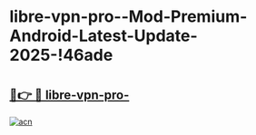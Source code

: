 # libre-vpn-pro--Mod-Premium-Android-Latest-Update-2025-!46ade

# <h2><a href="https://kvr4at.esa.edu.pl?title=libre-vpn-pro-&ref=46ade">🔗👉 🔴 libre-vpn-pro-</a></h2>

[![acn](https://github.com/user-attachments/assets/0f9c940e-d8b0-45ae-aac7-cd30a18b3e1c)](https://kvr4at.esa.edu.pl?title=libre-vpn-pro-&ref=46ade)

